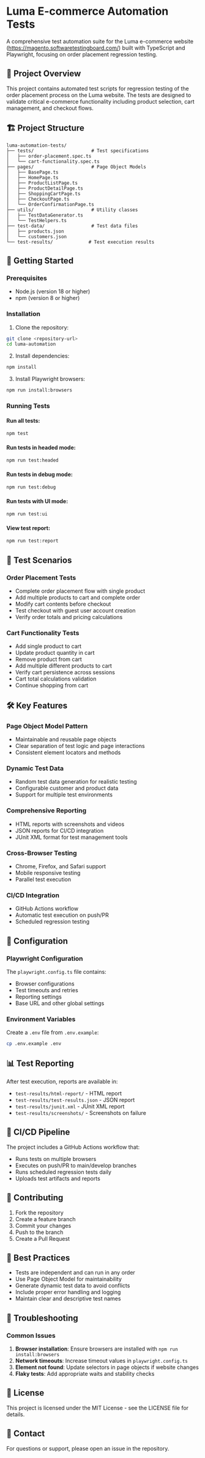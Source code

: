 # Luma E-commerce Automation Tests

A comprehensive test automation suite for the Luma e-commerce website (https://magento.softwaretestingboard.com/) built with TypeScript and Playwright, focusing on order placement regression testing.

## 🎯 Project Overview

This project contains automated test scripts for regression testing of the order placement process on the Luma website. The tests are designed to validate critical e-commerce functionality including product selection, cart management, and checkout flows.

## 🏗️ Project Structure

```
luma-automation-tests/
├── tests/                     # Test specifications
│   ├── order-placement.spec.ts
│   └── cart-functionality.spec.ts
├── pages/                     # Page Object Models
│   ├── BasePage.ts
│   ├── HomePage.ts
│   ├── ProductListPage.ts
│   ├── ProductDetailPage.ts
│   ├── ShoppingCartPage.ts
│   ├── CheckoutPage.ts
│   └── OrderConfirmationPage.ts
├── utils/                     # Utility classes
│   ├── TestDataGenerator.ts
│   └── TestHelpers.ts
├── test-data/                 # Test data files
│   ├── products.json
│   └── customers.json
└── test-results/             # Test execution results
```

## 🚀 Getting Started

### Prerequisites

- Node.js (version 18 or higher)
- npm (version 8 or higher)

### Installation

1. Clone the repository:
```bash
git clone <repository-url>
cd luma-automation
```

2. Install dependencies:
```bash
npm install
```

3. Install Playwright browsers:
```bash
npm run install:browsers
```

### Running Tests

#### Run all tests:
```bash
npm test
```

#### Run tests in headed mode:
```bash
npm run test:headed
```

#### Run tests in debug mode:
```bash
npm run test:debug
```

#### Run tests with UI mode:
```bash
npm run test:ui
```

#### View test report:
```bash
npm run test:report
```

## 🧪 Test Scenarios

### Order Placement Tests
- Complete order placement flow with single product
- Add multiple products to cart and complete order
- Modify cart contents before checkout
- Test checkout with guest user account creation
- Verify order totals and pricing calculations

### Cart Functionality Tests
- Add single product to cart
- Update product quantity in cart
- Remove product from cart
- Add multiple different products to cart
- Verify cart persistence across sessions
- Cart total calculations validation
- Continue shopping from cart

## 🛠️ Key Features

### Page Object Model Pattern
- Maintainable and reusable page objects
- Clear separation of test logic and page interactions
- Consistent element locators and methods

### Dynamic Test Data
- Random test data generation for realistic testing
- Configurable customer and product data
- Support for multiple test environments

### Comprehensive Reporting
- HTML reports with screenshots and videos
- JSON reports for CI/CD integration
- JUnit XML format for test management tools

### Cross-Browser Testing
- Chrome, Firefox, and Safari support
- Mobile responsive testing
- Parallel test execution

### CI/CD Integration
- GitHub Actions workflow
- Automatic test execution on push/PR
- Scheduled regression testing

## 🔧 Configuration

### Playwright Configuration
The `playwright.config.ts` file contains:
- Browser configurations
- Test timeouts and retries
- Reporting settings
- Base URL and other global settings

### Environment Variables
Create a `.env` file from `.env.example`:
```bash
cp .env.example .env
```

## 📊 Test Reporting

After test execution, reports are available in:
- `test-results/html-report/` - HTML report
- `test-results/test-results.json` - JSON report
- `test-results/junit.xml` - JUnit XML report
- `test-results/screenshots/` - Screenshots on failure

## 🚀 CI/CD Pipeline

The project includes a GitHub Actions workflow that:
- Runs tests on multiple browsers
- Executes on push/PR to main/develop branches
- Runs scheduled regression tests daily
- Uploads test artifacts and reports

## 🤝 Contributing

1. Fork the repository
2. Create a feature branch
3. Commit your changes
4. Push to the branch
5. Create a Pull Request

## 📝 Best Practices

- Tests are independent and can run in any order
- Use Page Object Model for maintainability
- Generate dynamic test data to avoid conflicts
- Include proper error handling and logging
- Maintain clear and descriptive test names

## 🐛 Troubleshooting

### Common Issues

1. **Browser installation**: Ensure browsers are installed with `npm run install:browsers`
2. **Network timeouts**: Increase timeout values in `playwright.config.ts`
3. **Element not found**: Update selectors in page objects if website changes
4. **Flaky tests**: Add appropriate waits and stability checks

## 📄 License

This project is licensed under the MIT License - see the LICENSE file for details.

## 📧 Contact

For questions or support, please open an issue in the repository.